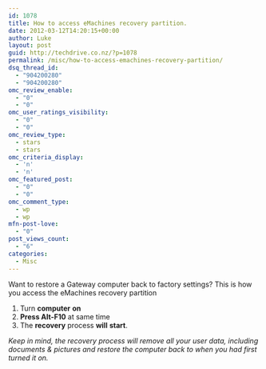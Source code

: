 ```yaml
---
id: 1078
title: How to access eMachines recovery partition.
date: 2012-03-12T14:20:15+00:00
author: Luke
layout: post
guid: http://techdrive.co.nz/?p=1078
permalink: /misc/how-to-access-emachines-recovery-partition/
dsq_thread_id:
  - "904200280"
  - "904200280"
omc_review_enable:
  - "0"
  - "0"
omc_user_ratings_visibility:
  - "0"
  - "0"
omc_review_type:
  - stars
  - stars
omc_criteria_display:
  - 'n'
  - 'n'
omc_featured_post:
  - "0"
  - "0"
omc_comment_type:
  - wp
  - wp
mfn-post-love:
  - "0"
post_views_count:
  - "6"
categories:
  - Misc
---
```

Want to restore a Gateway computer back to factory settings? This is how you access the eMachines recovery partition

  1. Turn **computer** **on**
  2. **Press Alt-F10** at same time
  3. The **recovery** process **will** **start**.

_Keep in mind, the recovery process will remove all your user data, including documents & pictures and restore the computer back to when you had first turned it on._

&nbsp;

&nbsp;